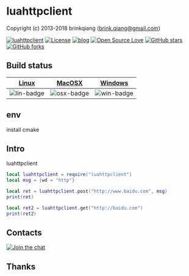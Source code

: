 # luahttpclient

Copyright (c) 2013-2018 brinkqiang (brink.qiang@gmail.com)

[![luahttpclient](https://img.shields.io/badge/brinkqiang-luahttpclient-blue.svg?style=flat-square)](https://github.com/brinkqiang/luahttpclient)
[![License](https://img.shields.io/badge/license-MIT-brightgreen.svg)](https://github.com/brinkqiang/luahttpclient/blob/master/LICENSE)
[![blog](https://img.shields.io/badge/Author-Blog-7AD6FD.svg)](https://brinkqiang.github.io/)
[![Open Source Love](https://badges.frapsoft.com/os/v3/open-source.png)](https://github.com/brinkqiang)
[![GitHub stars](https://img.shields.io/github/stars/brinkqiang/luahttpclient.svg?label=Stars)](https://github.com/brinkqiang/luahttpclient) 
[![GitHub forks](https://img.shields.io/github/forks/brinkqiang/luahttpclient.svg?label=Fork)](https://github.com/brinkqiang/luahttpclient)

## Build status
| [Linux][lin-link] | [MacOSX][osx-link] | [Windows][win-link] |
| :---------------: | :----------------: | :-----------------: |
| ![lin-badge]      | ![osx-badge]       | ![win-badge]        |

[lin-badge]: https://travis-ci.org/brinkqiang/luahttpclient.svg?branch=master "Travis build status"
[lin-link]:  https://travis-ci.org/brinkqiang/luahttpclient "Travis build status"
[osx-badge]: https://travis-ci.org/brinkqiang/luahttpclient.svg?branch=master "Travis build status"
[osx-link]:  https://travis-ci.org/brinkqiang/luahttpclient "Travis build status"
[win-badge]: https://ci.appveyor.com/api/projects/status/github/brinkqiang/luahttpclient?branch=master&svg=true "AppVeyor build status"
[win-link]:  https://ci.appveyor.com/project/brinkqiang/luahttpclient "AppVeyor build status"

## env
install cmake

## Intro
luahttpclient
```lua
local luahttpclient = require("luahttpclient")
local msg = {wd = "http"}

local ret = luahttpclient.post("http://www.baidu.com", msg)
print(ret)

local ret2 = luahttpclient.get("http://baidu.com")
print(ret2)
```
## Contacts
[![Join the chat](https://badges.gitter.im/brinkqiang/luahttpclient/Lobby.svg)](https://gitter.im/brinkqiang/luahttpclient)

## Thanks
